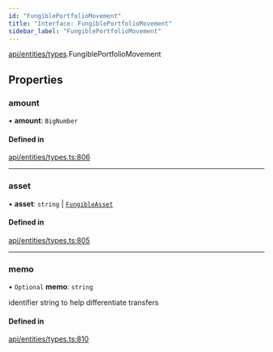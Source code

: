 ```yaml
---
id: "FungiblePortfolioMovement"
title: "Interface: FungiblePortfolioMovement"
sidebar_label: "FungiblePortfolioMovement"
---
```


[api/entities/types](../../../../../modules/API/Entities/Types/Types.md).FungiblePortfolioMovement

## Properties

### amount

• **amount**: `BigNumber`

#### Defined in

[api/entities/types.ts:806](https://github.com/PolymeshAssociation/polymesh-sdk/blob/654b99c8d/src/api/entities/types.ts#L806)

___

### asset

• **asset**: `string` \| [`FungibleAsset`](../../../../../classes/API/Entities/Asset/Fungible/FungibleAsset.md)

#### Defined in

[api/entities/types.ts:805](https://github.com/PolymeshAssociation/polymesh-sdk/blob/654b99c8d/src/api/entities/types.ts#L805)

___

### memo

• `Optional` **memo**: `string`

identifier string to help differentiate transfers

#### Defined in

[api/entities/types.ts:810](https://github.com/PolymeshAssociation/polymesh-sdk/blob/654b99c8d/src/api/entities/types.ts#L810)
